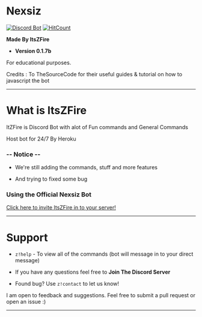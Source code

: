 # Nexsiz

[![Discord Bot](https://img.shields.io/badge/DiscordBot-Yes-green.svg)](https://discordapp.com/api/oauth2/authorize?client_id=552076002101297153&permissions=8&scope=bot)
[![HitCount](http://hits.dwyl.com/PritePasZ/Nexsiz.svg)](http://hits.dwyl.com/PritePasZ/Nexsiz)

**Made By ItsZFire**

* **Version 0.1.7b**

For educational purposes.

Credits : To TheSourceCode for their useful guides & tutorial on how to javascript the bot

---

# What is ItsZFire

ItZFire is Discord Bot with alot of Fun commands and General Commands

Host bot for 24/7
By Heroku

### -- Notice --

* We're still adding the commands, stuff and more features

* And trying to fixed some bug

### Using the Official Nexsiz Bot

[Click here to invite ItsZFire in to your server!](https://discordapp.com/oauth2/authorize?client_id=6093832860363653623&scope=bot&permissions=2146954495)

---

# Support
* `z!help` - To view all of the commands (bot will message in to your direct message)

* If you have any questions feel free to **Join The Discord Server**

* Found bug? Use `z!contact` to let us know!

I am open to feedback and suggestions. Feel free to submit a pull request or open an issue :)

---
